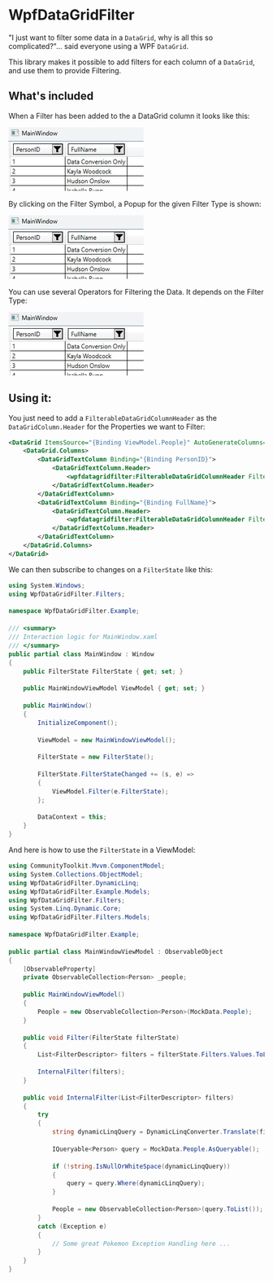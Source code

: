 # WpfDataGridFilter #

"I just want to filter some data in a `DataGrid`, why is all this so complicated?"... said everyone using a WPF `DataGrid`.

This library makes it possible to add filters for each column of a `DataGrid`, and use them to provide Filtering.

## What's included

When a Filter has been added to the a DataGrid column it looks like this:

![Filter Header Overview](https://github.com/bytefish/WpfDataGridFilter/blob/main/doc/filter-datagridcolumnheader.jpg?raw=true)

By clicking on the Filter Symbol, a Popup for the given Filter Type is shown:

![Filter Popup Opened](https://github.com/bytefish/WpfDataGridFilter/blob/main/doc/filter-datagridcolumnheader.jpg?raw=true)

You can use several Operators for Filtering the Data. It depends on the Filter Type:

![Filter Popup Opened With Filter Operators](https://github.com/bytefish/WpfDataGridFilter/blob/main/doc/filter-datagridcolumnheader.jpg?raw=true)

## Using it:

You just need to add a `FilterableDataGridColumnHeader` as the `DataGridColumn.Header` for the Properties we want to Filter:

```xml
<DataGrid ItemsSource="{Binding ViewModel.People}" AutoGenerateColumns="False">
    <DataGrid.Columns>
        <DataGridTextColumn Binding="{Binding PersonID}">
            <DataGridTextColumn.Header>
                <wpfdatagridfilter:FilterableDataGridColumnHeader FilterState="{Binding FilterState}" HeaderText="PersonID" PropertyName="PersonID" Height="30" FilterType="IntNumericFilter"></wpfdatagridfilter:FilterableDataGridColumnHeader>
            </DataGridTextColumn.Header>
        </DataGridTextColumn>
        <DataGridTextColumn Binding="{Binding FullName}">
            <DataGridTextColumn.Header>
                <wpfdatagridfilter:FilterableDataGridColumnHeader FilterState="{Binding FilterState}" HeaderText="FullName" PropertyName="FullName" Height="30" FilterType="StringFilter"></wpfdatagridfilter:FilterableDataGridColumnHeader>
            </DataGridTextColumn.Header>
        </DataGridTextColumn>
    </DataGrid.Columns>
</DataGrid>
```

We can then subscribe to changes on a `FilterState` like this:

```csharp
using System.Windows;
using WpfDataGridFilter.Filters;

namespace WpfDataGridFilter.Example;

/// <summary>
/// Interaction logic for MainWindow.xaml
/// </summary>
public partial class MainWindow : Window
{
    public FilterState FilterState { get; set; }

    public MainWindowViewModel ViewModel { get; set; }

    public MainWindow()
    {
        InitializeComponent();
        
        ViewModel = new MainWindowViewModel();

        FilterState = new FilterState();

        FilterState.FilterStateChanged += (s, e) =>
        {
            ViewModel.Filter(e.FilterState);
        };

        DataContext = this;
    }
}
```

And here is how to use the `FilterState` in a ViewModel:

```csharp
using CommunityToolkit.Mvvm.ComponentModel;
using System.Collections.ObjectModel;
using WpfDataGridFilter.DynamicLinq;
using WpfDataGridFilter.Example.Models;
using WpfDataGridFilter.Filters;
using System.Linq.Dynamic.Core;
using WpfDataGridFilter.Filters.Models;

namespace WpfDataGridFilter.Example;

public partial class MainWindowViewModel : ObservableObject
{
    [ObservableProperty]
    private ObservableCollection<Person> _people;

    public MainWindowViewModel()
    {
        People = new ObservableCollection<Person>(MockData.People);
    }

    public void Filter(FilterState filterState)
    {
        List<FilterDescriptor> filters = filterState.Filters.Values.ToList();

        InternalFilter(filters);
    }

    public void InternalFilter(List<FilterDescriptor> filters)
    {
        try
        {
            string dynamicLinqQuery = DynamicLinqConverter.Translate(filters);

            IQueryable<Person> query = MockData.People.AsQueryable();

            if (!string.IsNullOrWhiteSpace(dynamicLinqQuery))
            {
                query = query.Where(dynamicLinqQuery);
            }

            People = new ObservableCollection<Person>(query.ToList());
        }
        catch (Exception e)
        {
            // Some great Pokemon Exception Handling here ...
        }
    }
}
```